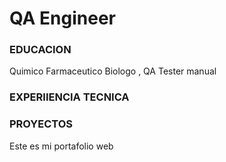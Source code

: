 # QA Engineer

### EDUCACION
Quimico Farmaceutico Biologo , QA Tester manual

### EXPERIIENCIA TECNICA


### PROYECTOS



Este es mi portafolio web
